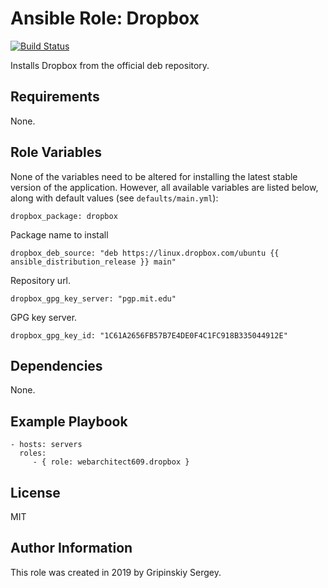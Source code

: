 Ansible Role: Dropbox
=========

[![Build Status](https://travis-ci.org/webarchitect609/ansible-role-dropbox.svg?branch=master)](https://travis-ci.org/webarchitect609/ansible-role-dropbox)

Installs Dropbox from the official deb repository.

Requirements
------------

None.

Role Variables
--------------

None of the variables need to be altered for installing the latest stable version of the application. 
However, all available variables are listed below, along with default values (see `defaults/main.yml`):

    dropbox_package: dropbox
    
Package name to install
    
    dropbox_deb_source: "deb https://linux.dropbox.com/ubuntu {{ ansible_distribution_release }} main"
    
Repository url.
    
    dropbox_gpg_key_server: "pgp.mit.edu"

GPG key server.

    dropbox_gpg_key_id: "1C61A2656FB57B7E4DE0F4C1FC918B335044912E"


Dependencies
------------

None.

Example Playbook
----------------

    - hosts: servers
      roles:
         - { role: webarchitect609.dropbox }

License
-------

MIT

Author Information
------------------

This role was created in 2019 by Gripinskiy Sergey.

